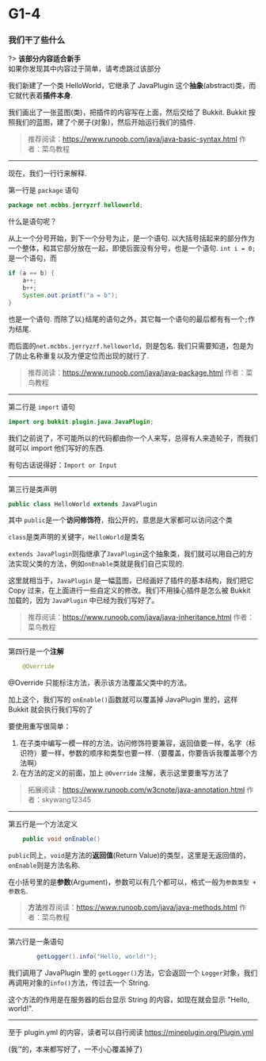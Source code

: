 # G1-4

### 我们干了些什么

?> **该部分内容适合新手**<br>如果你发现其中内容过于简单，请考虑跳过该部分

我们新建了一个类 HelloWorld，它继承了 JavaPlugin 这个**抽象**(abstract)类，而它就代表着**插件本身**.

我们画出了一张蓝图(类)，把插件的内容写在上面，然后交给了 Bukkit. Bukkit 按照我们的蓝图，建了个房子(对象)，然后开始运行我们的插件.

> 推荐阅读：https://www.runoob.com/java/java-basic-syntax.html 作者：菜鸟教程

<hr>

现在，我们一行行来解释.

第一行是 `package` 语句

```java
package net.mcbbs.jerryzrf.helloworld;
```

什么是语句呢？

从上一个分号开始，到下一个分号为止，是一个语句. 以大括号括起来的部分作为一个整体，和其它部分放在一起，即使后面没有分号，也是一个语句.
`int i = 0;` 是一个语句，而

```java
if (a == b) {
	a++;
	b++;
	System.out.printf("a = b");
}
```

也是一个语句.
而除了以`}`结尾的语句之外，其它每一个语句的最后都有有一个`;`作为结尾.

而后面的`net.mcbbs.jerryzrf.helloworld`，则是包名. 我们只需要知道，包是为了防止名称重复以及方便定位而出现的就行了.

> 推荐阅读：https://www.runoob.com/java/java-package.html 作者：菜鸟教程

------

第二行是 `import` 语句

```java
import org.bukkit.plugin.java.JavaPlugin;
```

我们之前说了，不可能所以的代码都由你一个人来写，总得有人来造轮子，而我们就可以 import 他们写好的东西.

有句古话说得好：`Import or Input`

------

第三行是类声明

```java
public class HelloWorld extends JavaPlugin
```

其中 `public`是一个**访问修饰符**，指公开的，意思是大家都可以访问这个类

`class`是类声明的关键字，`HelloWorld`是类名

`extends JavaPlugin`则指继承了`JavaPlugin`这个抽象类，我们就可以用自己的方法实现父类的方法，例如`onEnable`类就是我们自己实现的.

这里就相当于，`JavaPlugin` 是一幅蓝图，已经画好了插件的基本结构，我们把它 Copy 过来，在上面进行一些自定义的修改。我们不用操心插件是怎么被 Bukkit 加载的，因为 `JavaPlugin` 中已经为我们写好了。

> 推荐阅读：https://www.runoob.com/java/java-inheritance.html 作者：菜鸟教程

------

第四行是一个**注解**

```java
    @Override
```

@Override 只能标注方法，表示该方法覆盖父类中的方法。

加上这个，我们写的 `onEnable()`函数就可以覆盖掉 JavaPlugin 里的，这样 Bukkit 就会执行我们写的了

要使用重写很简单：

1. 在子类中编写一模一样的方法，访问修饰符要兼容，返回值要一样，名字（标识符）要一样，参数的顺序和类型也要一样.（要覆盖，你要告诉我覆盖哪个方法啊）
2. 在方法的定义的前面，加上 `@Override` 注解，表示这里要重写方法了

> 拓展阅读：https://www.runoob.com/w3cnote/java-annotation.html 作者：skywang12345

------

第五行是一个方法定义

```java
    public void onEnable()
```

`public`同上，`void`是方法的**返回值**(Return Value)的类型，这里是无返回值的，`onEnable`则是方法名称.

在小括号里的是**参数**(Argument)，参数可以有几个都可以，格式一般为`参数类型 + 参数名`.

> **方法**推荐阅读：https://www.runoob.com/java/java-methods.html 作者：菜鸟教程

<hr>

第六行是一条语句

~~~java
        getLogger().info("Hello, world!");
~~~

我们调用了 JavaPlugin 里的 `getLogger()`方法，它会返回一个 `Logger`对象，我们再调用对象的`info()`方法，传过去一个 String.

这个方法的作用是在服务器的后台显示 String 的内容，如现在就会显示 "Hello, world!".

<hr>

至于 plugin.yml 的内容，读者可以自行阅读 https://mineplugin.org/Plugin.yml

(我™的，本来都写好了，一不小心覆盖掉了)

